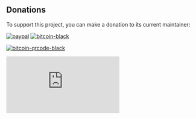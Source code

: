 ## Donations
To support this project, you can make a donation to its current maintainer:  

[![paypal](https://github.com/Ximi1970/Donate/blob/master/paypal_btn_donateCC_LG_1.gif)](https://paypal.me/Ximi1970)
[![bitcoin-black](https://github.com/Ximi1970/Donate/blob/master/bitcoin-donate-black.png)](https://raw.githubusercontent.com/Ximi1970/Donate/master/bitcoin-address.html)
  
  
[![bitcoin-qrcode-black](https://github.com/Ximi1970/Donate/blob/master/bitcoin-donate-qrcode-black.png)](https://raw.githubusercontent.com/Ximi1970/Donate/master/bitcoin-address.html)

[![AbCdEfGhIjKlMnOpQrStUvWxYz](https://github.com/Ximi1970/Donate/blob/master/bitcoin-address.html)]()
